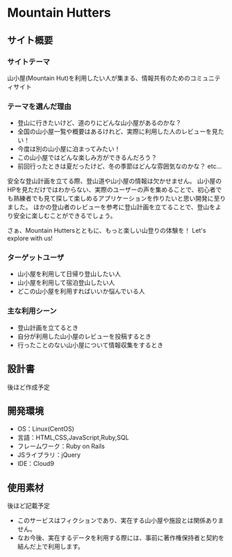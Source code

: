 # Mountain Hutters

## サイト概要


### サイトテーマ
山小屋(Mountain Hut)を利用したい人が集まる、情報共有のためのコミュニティサイト
​
### テーマを選んだ理由
- 登山に行きたいけど、道のりにどんな山小屋があるのかな？
- 全国の山小屋一覧や概要はあるけれど、実際に利用した人のレビューを見たい！
- 今度は別の山小屋に泊まってみたい！
- この山小屋ではどんな楽しみ方ができるんだろう？
- 前回行ったときは夏だったけど、冬の季節はどんな雰囲気なのかな？
etc...

安全な登山計画を立てる際、登山道や山小屋の情報は欠かせません。
山小屋のHPを見ただけではわからない、実際のユーザーの声を集めることで、初心者でも熟練者でも見て探して楽しめるアプリケーションを作りたいと思い開発に至りました。
ほかの登山者のレビューを参考に登山計画を立てることで、登山をより安全に楽しむことができるでしょう。

さぁ、Mountain Huttersとともに、もっと楽しい山登りの体験を！
Let's explore with us!
​
### ターゲットユーザ
- 山小屋を利用して日帰り登山したい人
- 山小屋を利用して宿泊登山したい人
- どこの山小屋を利用すればいいか悩んでいる人
​
### 主な利用シーン
- 登山計画を立てるとき
- 自分が利用した山小屋のレビューを投稿するとき
- 行ったことのない山小屋について情報収集をするとき
​
## 設計書
後ほど作成予定
​
## 開発環境
- OS：Linux(CentOS)
- 言語：HTML,CSS,JavaScript,Ruby,SQL
- フレームワーク：Ruby on Rails
- JSライブラリ：jQuery
- IDE：Cloud9
​
## 使用素材
後ほど記載予定

- このサービスはフィクションであり、実在する山小屋や施設とは関係ありません。
- なお今後、実在するデータを利用する際には、事前に著作権保持者と契約を結んだ上で利用します。